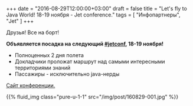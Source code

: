 +++
date = "2016-08-29T12:00:00+03:00"
draft = false
title = "Let's fly to Java World! 18-19 ноября - Jet conference."
tags = [
	"Инфопартнеры",
	"Jet"
]
+++

Друзья! Все на борт!

**Объявляется посадка на следующий [#jetconf](https://www.facebook.com/hashtag/jetconf?source=feed_text&story_id=875215422611439), 18-19 ноября!**

<!--more-->

* Полноценных 2 дня полета
* Докладчики проложат маршрут над самыми интересными территориями знаний
* Пассажиры - исключительно java-нерды

[Сайт конференции.](http://jetconf.by/)

{{% fluid_img class="pure-u-1-1" src="/img/post/160829-001.jpg" %}}